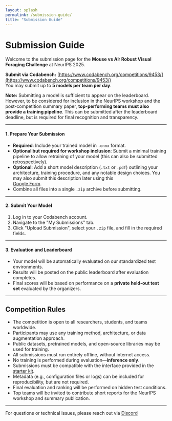 ```yaml
---
layout: splash
permalink: /submission-guide/
title: "Submission Guide"
---
```


# Submission Guide

Welcome to the submission page for the **Mouse vs AI: Robust Visual Foraging Challenge** at NeurIPS 2025.

**Submit via Codabench:** [https://www.codabench.org/competitions/9453/](https://www.codabench.org/competitions/9453/)  
You may submit up to **5 models per team per day**.

**Note:** Submitting a model is sufficient to appear on the leaderboard. However, to be considered for inclusion in the NeurIPS workshop and the post-competition summary paper, **top-performing teams must also provide a training pipeline**. This can be submitted after the leaderboard deadline, but is required for final recognition and transparency.

---

#### 1. Prepare Your Submission

- **Required**: Include your trained model in `.onnx` format.
- **Optional but required for workshop inclusion**: Submit a minimal training pipeline to allow retraining of your model (this can also be submitted retrospectively).
- **Optional**: Add a short model description (`.txt` or `.pdf`) outlining your architecture, training procedure, and any notable design choices. You may also submit this description later using this  
  [Google Form](https://docs.google.com/forms/d/e/1FAIpQLSdIvZk0fZhpO0u-bqwRpFUFcg61gMQ8Bqtq3tG3qbds2WfEWA/viewform).
- Combine all files into a single `.zip` archive before submitting.

---

#### 2. Submit Your Model

1. Log in to your Codabench account.
2. Navigate to the "My Submissions" tab.
3. Click "Upload Submission", select your `.zip` file, and fill in the required fields.

---

#### 3. Evaluation and Leaderboard

- Your model will be automatically evaluated on our standardized test environments.
- Results will be posted on the public leaderboard after evaluation completes.
- Final scores will be based on performance on a **private held-out test set** evaluated by the organizers.

---

## Competition Rules

- The competition is open to all researchers, students, and teams worldwide.
- Participants may use any training method, architecture, or data augmentation approach.
- Public datasets, pretrained models, and open-source libraries may be used for training.
- All submissions must run entirely offline, without internet access.
- No training is performed during evaluation—**inference only**.
- Submissions must be compatible with the interface provided in the [starter kit](https://github.com/robustforaging/starter-kit).
- Metadata (e.g., configuration files or logs) can be included for reproducibility, but are not required.
- Final evaluation and ranking will be performed on hidden test conditions.
- Top teams will be invited to contribute short reports for the NeurIPS workshop and summary publication.

--- 
For questions or technical issues, please reach out via [Discord](https://discord.gg/7mJPh5QMB7)


